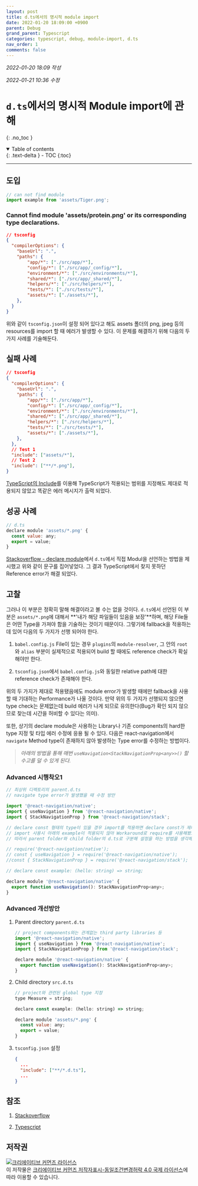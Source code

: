 ```yaml
---
layout: post
title: d.ts에서의 명시적 module import
date: 2022-01-20 18:09:00 +0900
parent: Debug
grand_parent: Typescript
categories: typescript, debug, module-import, d.ts
nav_order: 1
comments: false
---
```


*2022-01-20 18:09 작성*

*2022-01-21 10:36 수정*

# `d.ts`에서의 명시적 Module import에 관해
{: .no_toc }

<details open markdown="block">
  <summary>
    Table of contents
  </summary>
  {: .text-delta }
- TOC
{:toc}
</details>

---

## 도입

```javascript
// can not find module
import example from 'assets/Tiger.png';
```

<div class="code-example">
    <h3>
        Cannot find module 'assets/protein.png' or its corresponding type declarations.
    </h3>
</div>

```json
// tsconfig
{
  "compilerOptions": {
    "baseUrl": ".",
    "paths": {
        "app/*": ["./src/app/*"],
        "config/*": ["./src/app/_config/*"],
        "environment/*": ["./src/environments/*"],
        "shared/*": ["./src/app/_shared/*"],
        "helpers/*": ["./src/helpers/*"],
        "tests/*": ["./src/tests/*"],
        "assets/*": ["./assets/*"],
    },
  }
}
```

위와 같이 `tsconfig.json`이 설정 되어 있다고 해도 assets 폴더의 png, jpeg 등의 resources를 import 할 때 에러가 발생할 수 있다. 이 문제를 해결하기 위해 다음의 두 가지 사례를 기술해둔다.

## 실패 사례

```json
// tsconfig
{
  "compilerOptions": {
    "baseUrl": ".",
    "paths": {
        "app/*": ["./src/app/*"],
        "config/*": ["./src/app/_config/*"],
        "environment/*": ["./src/environments/*"],
        "shared/*": ["./src/app/_shared/*"],
        "helpers/*": ["./src/helpers/*"],
        "tests/*": ["./src/tests/*"],
        "assets/*": ["./assets/*"],
    },
  },
  // Test 1
  "include": ["assets/*"],
  // Test 2
  "include": ["**/*.png"],
}
```

[TypeScript의 Include](https://www.typescriptlang.org/tsconfig#Include)를 이용해 TypeScript가 적용되는 범위를 지정해도 제대로 적용되지 않았고 똑같은 에러 메시지가 출력 되었다.

## 성공 사례

```javascript
// d.ts
declare module 'assets/*.png' {
  const value: any;
  export = value;
}
```

[Stackoverflow - declare module](https://stackoverflow.com/questions/51100401/typescript-image-import/51163365#51163365)에서 `d.ts`에서 직접 Modul을 선언하는 방법을 제시했고 위와 같이 문구를 집어넣었다. 그 결과 TypeScript에서 찾지 못하던 Reference error가 해결 되었다.

## 고찰

그러나 이 부분은 정확히 말해 해결이라고 볼 수는 없을 것이다. `d.ts`에서 선언된 이 부분은 `assets/*.png`에 대해서 **'내가 해당 파일들이 있음을 보장'**하며, 해당 File들은 어떤 Type을 가져야 함을 기술하는 것이기 때문이다. 그렇기에 fallback을 적용하는데 있어 다음의 두 가지가 선행 되어야 한다.

1. `babel.config.js` File이 있는 경우 `plugins`의 `module-resolver`, 그 안의 `root`와 `alias` 부분이 실제적으로 적용되어 build 할 때에도 reference check가 확실해야만 한다.

2. `tsconfig.json`에서 `babel.config.js`와 동일한 relative path에 대한 reference check가 존재해야 한다.

위의 두 가지가 제대로 적용됐음에도 module error가 발생할 때에만 fallback을 사용할 때 기대하는 Performance가 나올 것이다. 만약 위의 두 가지가 선행되지 않으면 type check는 문제없는데 build 에러가 나게 되므로 유의한다(Bug가 확인 되지 않으므로 찾는데 시간을 허비할 수 있다는 의미).

또한, 상기의 declare module은 사용하는 Library나 기존 components의 hard한 type 지정 및 타입 에러 수정에 응용 될 수 있다. 다음은 react-navigation에서 `navigate` Method type이 존재하지 않아 발생하는 Type error를 수정하는 방법이다.

> _아래의 방법을 통해 매번 `useNavigation<StackNavigationProp<any>>()` 할 수고를 덜 수 있게 된다._

### Advanced 시행착오1

```javascript
// 최상위 디렉토리의 parent.d.ts
// navigate type error가 발생했을 때 수정 방안

import '@react-navigation/native';
import { useNavigation } from '@react-navigation/native';
import { StackNavigationProp } from '@react-navigation/stack';

// declare const 형태의 type이 있을 경우 import를 적용하면 declare const가 제대로 적용되지 않음.
// import 사용시 아래의 example이 적용되지 않아 Workaround로 require를 사용해봤으나 제대로 Import가 되지 않음.
// 따라서 parent folder와 child folder의 d.ts로 구분해 설정을 하는 방법을 생각해보는 것도 고려해볼 것.

// require('@react-navigation/native');
// const { useNavigation } = require('@react-navigation/native');
//const { StackNavigationProp } = require('@react-navigation/stack');

// declare const example: (hello: string) => string;

declare module '@react-navigation/native' {
  export function useNavigation(): StackNavigationProp<any>;
}
```

### Advanced 개선방안

1. Parent directory `parent.d.ts`

    ```javascript
    // project components와는 관계없는 third party libraries 등
    import '@react-navigation/native';
    import { useNavigation } from '@react-navigation/native';
    import { StackNavigationProp } from '@react-navigation/stack';

    declare module '@react-navigation/native' {
      export function useNavigation(): StackNavigationProp<any>;
    }
    ```

2. Child directory `src.d.ts`

    ```javascript
    // project와 관련된 global type 지정
    type Measure = string;

    declare const example: (hello: string) => string;

    declare module 'assets/*.png' {
      const value: any;
      export = value;
    }
    ```

3. `tsconfig.json` 설정

    ```json
    {
      ...
      "include": ["**/*.d.ts"],
      ...
    }
    ```

## 참조

1. [Stackoverflow](https://stackoverflow.com/questions/51100401/typescript-image-import/51163365#51163365)

2. [Typescript](https://www.typescriptlang.org/tsconfig#Include)

## 저작권

<a rel="license" href="http://creativecommons.org/licenses/by-sa/4.0/"><img alt="크리에이티브 커먼즈 라이선스" style="border-width:0" src="https://i.creativecommons.org/l/by-sa/4.0/88x31.png" /></a><br />이 저작물은 <a rel="license" href="http://creativecommons.org/licenses/by-sa/4.0/">크리에이티브 커먼즈 저작자표시-동일조건변경허락 4.0 국제 라이선스</a>에 따라 이용할 수 있습니다.

<script src="https://utteranc.es/client.js"
        repo="mauvpark/mauvpark.github.io" 
        issue-term="pathname"
        theme="github-light"
        label="comment"
        crossorigin="anonymous"
        async>
</script>
